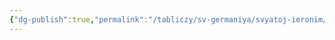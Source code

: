 ```yaml
---
{"dg-publish":true,"permalink":"/tabliczy/sv-germaniya/svyatoj-ieronim/","dgPassFrontmatter":true}
---
```



